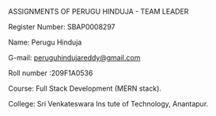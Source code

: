 ASSIGNMENTS OF PERUGU HINDUJA - TEAM LEADER

Register Number: SBAP0008297

Name: Perugu Hinduja 

G-mail: peruguhindujareddy@gmail.com

Roll number :209F1A0536

Course: Full Stack Development (MERN stack).

College: Sri Venkateswara Ins tute of Technology, Anantapur.

